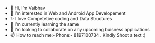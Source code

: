 - 👋 Hi, I’m Vaibhav
- 👀 I’m interested in Web and Android App Developement
- ✨ I love Competetive coding and Data Structures
- 🌱 I’m currently learning the same 
- 💞️ I’m looking to collaborate on any upcoming buisness applications
- 📫 How to reach me:- Phone:- 8197100734 . Kindly Shoot a text :) 

<!---
Andromeda227799/Andromeda227799 is a ✨ special ✨ repository because its `README.md` (this file) appears on your GitHub profile.
You can click the Preview link to take a look at your changes.
--->
